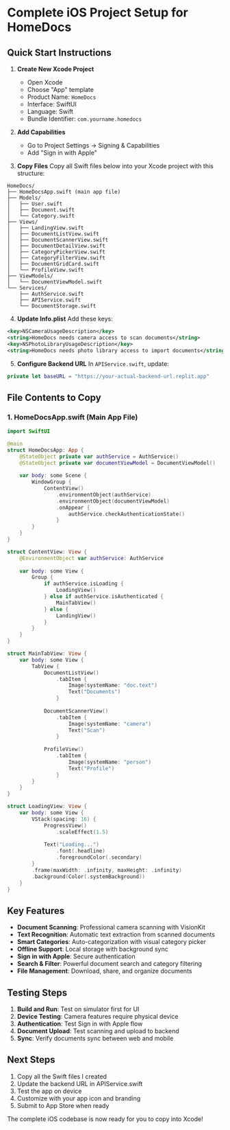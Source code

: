 # Complete iOS Project Setup for HomeDocs

## Quick Start Instructions

1. **Create New Xcode Project**
   - Open Xcode
   - Choose "App" template
   - Product Name: `HomeDocs`
   - Interface: SwiftUI
   - Language: Swift
   - Bundle Identifier: `com.yourname.homedocs`

2. **Add Capabilities**
   - Go to Project Settings → Signing & Capabilities
   - Add "Sign in with Apple"

3. **Copy Files**
   Copy all Swift files below into your Xcode project with this structure:

```
HomeDocs/
├── HomeDocsApp.swift (main app file)
├── Models/
│   ├── User.swift
│   ├── Document.swift
│   └── Category.swift
├── Views/
│   ├── LandingView.swift
│   ├── DocumentListView.swift
│   ├── DocumentScannerView.swift
│   ├── DocumentDetailView.swift
│   ├── CategoryPickerView.swift
│   ├── CategoryFilterView.swift
│   ├── DocumentGridCard.swift
│   └── ProfileView.swift
├── ViewModels/
│   └── DocumentViewModel.swift
└── Services/
    ├── AuthService.swift
    ├── APIService.swift
    └── DocumentStorage.swift
```

4. **Update Info.plist**
   Add these keys:
```xml
<key>NSCameraUsageDescription</key>
<string>HomeDocs needs camera access to scan documents</string>
<key>NSPhotoLibraryUsageDescription</key>
<string>HomeDocs needs photo library access to import documents</string>
```

5. **Configure Backend URL**
   In `APIService.swift`, update:
```swift
private let baseURL = "https://your-actual-backend-url.replit.app"
```

## File Contents to Copy

### 1. HomeDocsApp.swift (Main App File)
```swift
import SwiftUI

@main
struct HomeDocsApp: App {
    @StateObject private var authService = AuthService()
    @StateObject private var documentViewModel = DocumentViewModel()
    
    var body: some Scene {
        WindowGroup {
            ContentView()
                .environmentObject(authService)
                .environmentObject(documentViewModel)
                .onAppear {
                    authService.checkAuthenticationState()
                }
        }
    }
}

struct ContentView: View {
    @EnvironmentObject var authService: AuthService
    
    var body: some View {
        Group {
            if authService.isLoading {
                LoadingView()
            } else if authService.isAuthenticated {
                MainTabView()
            } else {
                LandingView()
            }
        }
    }
}

struct MainTabView: View {
    var body: some View {
        TabView {
            DocumentListView()
                .tabItem {
                    Image(systemName: "doc.text")
                    Text("Documents")
                }
            
            DocumentScannerView()
                .tabItem {
                    Image(systemName: "camera")
                    Text("Scan")
                }
            
            ProfileView()
                .tabItem {
                    Image(systemName: "person")
                    Text("Profile")
                }
        }
    }
}

struct LoadingView: View {
    var body: some View {
        VStack(spacing: 16) {
            ProgressView()
                .scaleEffect(1.5)
            
            Text("Loading...")
                .font(.headline)
                .foregroundColor(.secondary)
        }
        .frame(maxWidth: .infinity, maxHeight: .infinity)
        .background(Color(.systemBackground))
    }
}
```

## Key Features

- **Document Scanning**: Professional camera scanning with VisionKit
- **Text Recognition**: Automatic text extraction from scanned documents
- **Smart Categories**: Auto-categorization with visual category picker
- **Offline Support**: Local storage with background sync
- **Sign in with Apple**: Secure authentication
- **Search & Filter**: Powerful document search and category filtering
- **File Management**: Download, share, and organize documents

## Testing Steps

1. **Build and Run**: Test on simulator first for UI
2. **Device Testing**: Camera features require physical device
3. **Authentication**: Test Sign in with Apple flow
4. **Document Upload**: Test scanning and upload to backend
5. **Sync**: Verify documents sync between web and mobile

## Next Steps

1. Copy all the Swift files I created
2. Update the backend URL in APIService.swift
3. Test the app on device
4. Customize with your app icon and branding
5. Submit to App Store when ready

The complete iOS codebase is now ready for you to copy into Xcode!